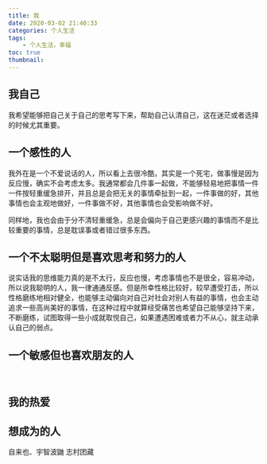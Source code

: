 ```yaml
---
title: 我
date: 2020-03-02 21:40:33
categories: 个人生活
tags:
    - 个人生活，幸福
toc: true
thumbnail: 
---
```


## 我自己

​      我希望能够把自己关于自己的思考写下来，帮助自己认清自己，这在迷茫或者选择的时候尤其重要。

<!--more-->

## 一个感性的人

​     我外在是一个不爱说话的人，所以看上去很冷酷，其实是一个死宅，做事慢是因为反应慢，确实不会考虑太多。我通常都会几件事一起做，不能够轻易地把事情一件一件按轻重缓急排开，并且总是会把无关的事情牵扯到一起，一件事做的好，其他事情也会主观地做好，一件事做不好，其他事情也会受影响做不好。

​     同样地，我也会由于分不清轻重缓急，总是会偏向于自己更感兴趣的事情而不是比较重要的事情，总是耽误事或者错过很多东西。



## 一个不太聪明但是喜欢思考和努力的人

​        说实话我的思维能力真的是不太行，反应也慢，考虑事情也不是很全，容易冲动，所以说我聪明的人，我一律通通反感。但是所幸性格比较好，较早遭受打击，所以性格磨练地相对健全，也能够主动偏向对自己对社会对别人有益的事情，也会主动追求一些高尚美好的事情，在这种过程中就算经受痛苦也希望自己能够坚持下来，不断磨练，试图取得一些小成就取悦自己，如果遭遇困难或者力不从心，就主动承认自己的弱点。



## 一个敏感但也喜欢朋友的人

​        

## 我的热爱





## 想成为的人

 自来也、宇智波鼬 志村团藏

















